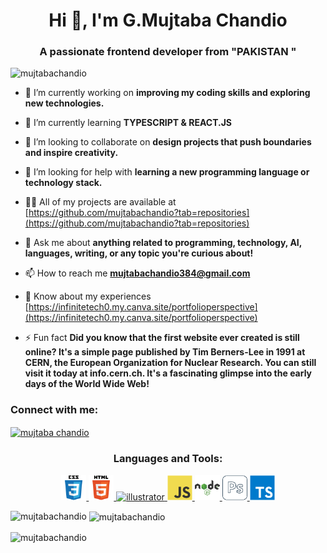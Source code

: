 <h1 align="center">Hi 👋, I'm G.Mujtaba Chandio</h1>
<h3 align="center">A passionate frontend developer from "PAKISTAN "</h3>
<p align="left"> <img src="https://komarev.com/ghpvc/?username=mujtabachandio&label=Profile%20views&color=0e75b6&style=flat" alt="mujtabachandio" /> </p>

- 🔭 I’m currently working on **improving my coding skills and exploring new technologies.**

- 🌱 I’m currently learning **TYPESCRIPT & REACT.JS**

- 👯 I’m looking to collaborate on **design projects that push boundaries and inspire creativity.**

- 🤝 I’m looking for help with **learning a new programming language or technology stack.**

- 👨‍💻 All of my projects are available at [https://github.com/mujtabachandio?tab=repositories](https://github.com/mujtabachandio?tab=repositories)

- 💬 Ask me about **anything related to programming, technology, AI, languages, writing, or any topic you're curious about!**

- 📫 How to reach me **mujtabachandio384@gmail.com**

- 📄 Know about my experiences [https://infinitetech0.my.canva.site/portfolioperspective](https://infinitetech0.my.canva.site/portfolioperspective)

- ⚡ Fun fact **Did you know that the first website ever created is still online? It's a simple page published by Tim Berners-Lee in 1991 at CERN, the European Organization for Nuclear Research. You can still visit it today at info.cern.ch. It's a fascinating glimpse into the early days of the World Wide Web!**

<h3 align="left">Connect with me:</h3>
<p align="left">
<a href="https://linkedin.com/in/mujtaba chandio" target="blank"><img align="center" src="https://raw.githubusercontent.com/rahuldkjain/github-profile-readme-generator/master/src/images/icons/Social/linked-in-alt.svg" alt="mujtaba chandio" height="30" width="40" /></a>
</p>

<h3 align="center">Languages and Tools:</h3>
<p align="center"> <a href="https://www.w3schools.com/css/" target="_blank" rel="noreferrer"> <img src="https://raw.githubusercontent.com/devicons/devicon/master/icons/css3/css3-original-wordmark.svg" alt="css3" width="40" height="40"/> </a> <a href="https://www.w3.org/html/" target="_blank" rel="noreferrer"> <img src="https://raw.githubusercontent.com/devicons/devicon/master/icons/html5/html5-original-wordmark.svg" alt="html5" width="40" height="40"/> </a> <a href="https://www.adobe.com/in/products/illustrator.html" target="_blank" rel="noreferrer"> <img src="https://www.vectorlogo.zone/logos/adobe_illustrator/adobe_illustrator-icon.svg" alt="illustrator" width="40" height="40"/> </a> <a href="https://developer.mozilla.org/en-US/docs/Web/JavaScript" target="_blank" rel="noreferrer"> <img src="https://raw.githubusercontent.com/devicons/devicon/master/icons/javascript/javascript-original.svg" alt="javascript" width="40" height="40"/> </a> <a href="https://nodejs.org" target="_blank" rel="noreferrer"> <img src="https://raw.githubusercontent.com/devicons/devicon/master/icons/nodejs/nodejs-original-wordmark.svg" alt="nodejs" width="40" height="40"/> </a> <a href="https://www.photoshop.com/en" target="_blank" rel="noreferrer"> <img src="https://raw.githubusercontent.com/devicons/devicon/master/icons/photoshop/photoshop-line.svg" alt="photoshop" width="40" height="40"/> </a> <a href="https://www.typescriptlang.org/" target="_blank" rel="noreferrer"> <img src="https://raw.githubusercontent.com/devicons/devicon/master/icons/typescript/typescript-original.svg" alt="typescript" width="40" height="40"/> </a> </p>

<p><img align="left" src="https://github-readme-stats.vercel.app/api/top-langs?username=mujtabachandio&show_icons=true&locale=en&layout=compact" alt="mujtabachandio" /></p>

<p>&nbsp;<img align="center" src="https://github-readme-stats.vercel.app/api?username=mujtabachandio&show_icons=true&locale=en" alt="mujtabachandio" /></p>

<p><img align="center" src="https://github-readme-streak-stats.herokuapp.com/?user=mujtabachandio&" alt="mujtabachandio" /></p>
